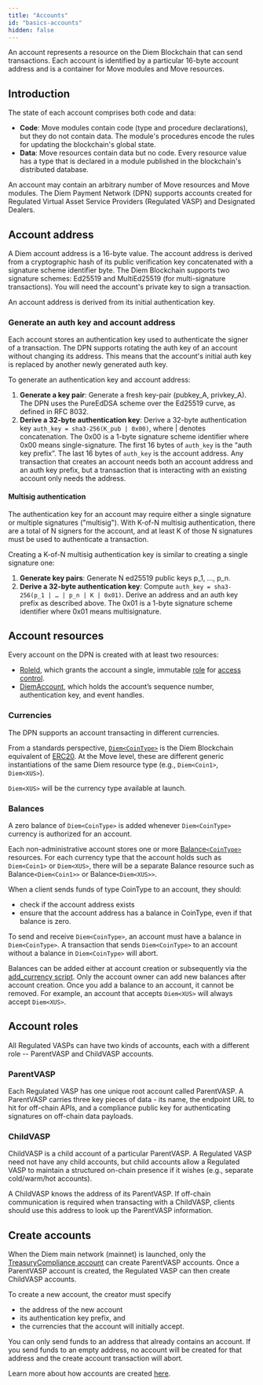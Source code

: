 ```yaml
---
title: "Accounts"
id: "basics-accounts"
hidden: false
---
```

An account represents a resource on the Diem Blockchain that can send transactions. Each account is identified by a particular 16-byte account address and is a container for Move modules and Move resources. 

## Introduction

The state of each account comprises both code and data:

- **Code**: Move modules contain code (type and procedure declarations), but they do not contain data. The module's procedures encode the rules for updating the blockchain's global state.
- **Data**: Move resources contain data but no code. Every resource value has a type that is declared in a module published in the blockchain's distributed database.

An account may contain an arbitrary number of Move resources and Move modules. The Diem Payment Network (DPN) supports accounts created for Regulated Virtual Asset Service Providers (<Glossary>Regulated VASP</Glossary>) and Designated Dealers.

## Account address

A Diem account address is a 16-byte value. The account address is derived from a cryptographic hash of its public verification key concatenated with a signature scheme identifier byte. The Diem Blockchain supports two signature schemes: <Glossary>Ed25519</Glossary> and MultiEd25519 (for multi-signature transactions). You will need the account's private key to sign a transaction.

An account address is derived from its initial authentication key. 

### Generate an auth key and account address
Each account stores an authentication key used to authenticate the signer of a transaction. The DPN supports rotating the auth key of an account without changing its address. This means that the account's initial auth key is replaced by another newly generated auth key. 

To generate an authentication key and account address:

1. **Generate a key pair**: Generate a fresh key-pair (pubkey_A, privkey_A). The DPN uses the PureEdDSA scheme over the Ed25519 curve, as defined in RFC 8032.
2. **Derive a 32-byte authentication key**: Derive a 32-byte authentication key `auth_key = sha3-256(K_pub | 0x00)`, where | denotes concatenation. The 0x00 is a 1-byte signature scheme identifier where 0x00 means single-signature. The first 16 bytes of `auth_key` is the “auth key prefix”. The last 16 bytes of `auth_key` is the account address. Any transaction that creates an account needs both an account address and an auth key prefix, but a transaction that is interacting with an existing account only needs the address.

#### Multisig authentication
The authentication key for an account may require either a single signature or multiple signatures ("multisig"). With K-of-N multisig authentication, there are a total of N signers for the account, and at least K of those N signatures must be used to authenticate a transaction. 

Creating a K-of-N multisig authentication key is similar to creating a single signature one:
1. **Generate key pairs**: Generate N ed25519 public keys p_1, …, p_n.
2. **Derive a 32-byte authentication key**: Compute `auth_key = sha3-256(p_1 | … | p_n | K | 0x01)`. Derive an address and an auth key prefix as described above. The 0x01 is a 1-byte signature scheme identifier where 0x01 means multisignature.

## Account resources

Every account on the DPN is created with at least two resources:

* <a href="https://github.com/diem/diem/blob/main/language/diem-framework/modules/doc/Roles.md#resource-roleid" target="_blank">RoleId</a>, which grants the account a single, immutable [role](/docs/basics/basics-accounts#account-roles) for <a href="https://github.com/diem/dip/blob/main/dips/dip-2.md" target="_blank">access control</a>.
* <a href="https://github.com/diem/diem/blob/main/language/diem-framework/modules/doc/DiemAccount.md#resource-diemaccount" target="_blank">DiemAccount</a>, which holds the account’s <Glossary>sequence number</Glossary>, authentication key, and event handles.

### Currencies

The DPN supports an account transacting in different currencies. 

From a standards perspective, <a href="https://github.com/diem/diem/blob/main/language/diem-framework/modules/doc/Diem.md#resource-diem" target="_blank">`Diem<CoinType>`</a> is the Diem Blockchain equivalent of <a href="https://eips.ethereum.org/EIPS/eip-20" target="_blank">ERC20</a>. At the Move level, these are different generic instantiations of the same Diem resource type (e.g., `Diem<Coin1>`, `Diem<XUS>`).

`Diem<XUS>` will be the currency type available at launch.

### Balances

A zero balance of `Diem<CoinType>` is added whenever `Diem<CoinType>` currency is authorized for an account.

Each non-administrative account stores one or more <a href="https://github.com/diem/diem/blob/main/language/diem-framework/modules/doc/DiemAccount.md#resource-balance" target="_blank">Balance`<CoinType>`</a> resources. For each currency type that the account holds such as `Diem<Coin1>` or `Diem<XUS>`, there will be a separate Balance resource such as Balance`<Diem<Coin1>>` or Balance`<Diem<XUS>>`.

When a client sends funds of type CoinType to an account, they should:
* check if the account address exists
* ensure that the account address has a balance in CoinType, even if that balance is zero. 

To send and receive `Diem<CoinType>`, an account must have a balance in `Diem<CoinType>`. A transaction that sends `Diem<CoinType>` to an account without a balance in `Diem<CoinType>` will abort.

Balances can be added either at account creation or subsequently via the <a href="/docs/transactions/txns-types/txns-manage-accounts#add-a-currency-to-an-account" target="_blank">add_currency script</a>. Only the account owner can add new balances after account creation. Once you add a balance to an account, it cannot be removed. For example, an account that accepts `Diem<XUS>` will always accept `Diem<XUS>`.

## Account roles

All Regulated VASPs can have two kinds of accounts, each with a different role -- ParentVASP and ChildVASP accounts.

### ParentVASP
Each Regulated VASP has one unique root account called ParentVASP. A ParentVASP carries three key pieces of data - its name, the endpoint URL to hit for off-chain APIs, and a compliance public key for authenticating signatures on off-chain data payloads.

### ChildVASP
ChildVASP is a child account of a particular ParentVASP. A Regulated VASP need not have any child accounts, but child accounts allow a Regulated VASP to maintain a structured on-chain presence if it wishes (e.g., separate cold/warm/hot accounts). 

A ChildVASP knows the address of its ParentVASP. If off-chain communication is required when transacting with a ChildVASP, clients should use this address to look up the ParentVASP information.


## Create accounts

When the Diem main network (mainnet) is launched, only the <a href="https://github.com/diem/dip/blob/main/dips/dip-2.md#roles" target="_blank">TreasuryCompliance account</a> can create ParentVASP accounts. Once a ParentVASP account is created, the Regulated VASP can then create ChildVASP accounts.

To create a new account, the creator must specify
* the address of the new account 
* its authentication key prefix, and 
* the currencies that the account will initially accept. 

You can only send funds to an address that already contains an account. If you send funds to an empty address, no account will be created for that address and the create account transaction will abort.

Learn more about how accounts are created <a href="/docs/transactions/txns-types/txns-create-accounts-mint" target="_blank">here</a>.
